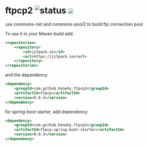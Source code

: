 # ftpcp2 ![status](https://img.shields.io/badge/status-unstable-lightgrey.svg) [![](https://jitpack.io/v/honwhy/ftpcp2.svg)](https://jitpack.io/#honwhy/ftpcp2)

use commons-net and commons-pool2 to build ftp connection pool




To use it in your Maven build add:
```xml
<repositories>
    <repository>
        <id>jitpack.io</id>
        <url>https://jitpack.io</url>
    </repository>
</repositories>
```

and the dependency:

```xml
<dependency>
    <groupId>com.github.honwhy.ftpcp2</groupId>
    <artifactId>ftpcp</artifactId>
    <version>0.0.3</version>
</dependency>
```

for spring-boot starter, add dependency:

```xml
<dependency>
    <groupId>com.github.honwhy.ftpcp2</groupId>
    <artifactId>ftpcp-spring-boot-starter</artifactId>
    <version>0.0.3</version>
</dependency>
```